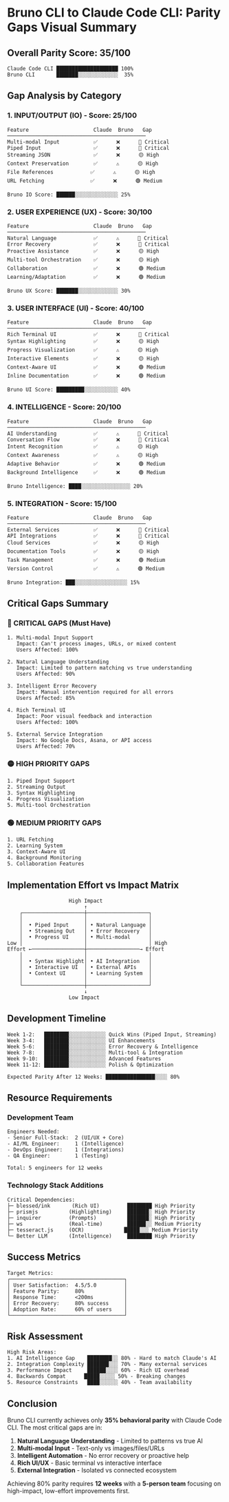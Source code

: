 # Bruno CLI to Claude Code CLI: Parity Gaps Visual Summary

## Overall Parity Score: 35/100

```
Claude Code CLI ████████████████████ 100%
Bruno CLI       ███████░░░░░░░░░░░░░  35%
```

## Gap Analysis by Category

### 1. INPUT/OUTPUT (IO) - Score: 25/100
```
Feature                     Claude  Bruno   Gap
─────────────────────────────────────────────
Multi-modal Input           ✅      ❌      🔴 Critical
Piped Input                 ✅      ❌      🔴 Critical  
Streaming JSON              ✅      ❌      🟡 High
Context Preservation        ✅      ⚠️      🟡 High
File References            ✅      ⚠️      🟡 High
URL Fetching               ✅      ❌      🟢 Medium

Bruno IO Score: ██████░░░░░░░░░░░░░░ 25%
```

### 2. USER EXPERIENCE (UX) - Score: 30/100
```
Feature                     Claude  Bruno   Gap
─────────────────────────────────────────────
Natural Language            ✅      ⚠️      🔴 Critical
Error Recovery              ✅      ❌      🔴 Critical
Proactive Assistance        ✅      ❌      🟡 High
Multi-tool Orchestration    ✅      ❌      🟡 High
Collaboration               ✅      ❌      🟢 Medium
Learning/Adaptation         ✅      ❌      🟢 Medium

Bruno UX Score: ███████░░░░░░░░░░░░░ 30%
```

### 3. USER INTERFACE (UI) - Score: 40/100
```
Feature                     Claude  Bruno   Gap
─────────────────────────────────────────────
Rich Terminal UI            ✅      ❌      🔴 Critical
Syntax Highlighting         ✅      ❌      🟡 High
Progress Visualization      ✅      ⚠️      🟡 High
Interactive Elements        ✅      ❌      🟡 High
Context-Aware UI            ✅      ❌      🟢 Medium
Inline Documentation        ✅      ❌      🟢 Medium

Bruno UI Score: █████████░░░░░░░░░░░ 40%
```

### 4. INTELLIGENCE - Score: 20/100
```
Feature                     Claude  Bruno   Gap
─────────────────────────────────────────────
AI Understanding            ✅      ⚠️      🔴 Critical
Conversation Flow           ✅      ❌      🔴 Critical
Intent Recognition          ✅      ⚠️      🟡 High
Context Awareness           ✅      ⚠️      🟡 High
Adaptive Behavior           ✅      ❌      🟢 Medium
Background Intelligence     ✅      ❌      🟢 Medium

Bruno Intelligence: ████░░░░░░░░░░░░░░░░ 20%
```

### 5. INTEGRATION - Score: 15/100
```
Feature                     Claude  Bruno   Gap
─────────────────────────────────────────────
External Services           ✅      ❌      🔴 Critical
API Integrations            ✅      ❌      🔴 Critical
Cloud Services              ✅      ❌      🟡 High
Documentation Tools         ✅      ❌      🟡 High
Task Management             ✅      ❌      🟢 Medium
Version Control             ✅      ⚠️      🟢 Medium

Bruno Integration: ███░░░░░░░░░░░░░░░░░ 15%
```

## Critical Gaps Summary

### 🔴 CRITICAL GAPS (Must Have)
```
1. Multi-modal Input Support
   Impact: Can't process images, URLs, or mixed content
   Users Affected: 100%
   
2. Natural Language Understanding  
   Impact: Limited to pattern matching vs true understanding
   Users Affected: 90%
   
3. Intelligent Error Recovery
   Impact: Manual intervention required for all errors
   Users Affected: 85%
   
4. Rich Terminal UI
   Impact: Poor visual feedback and interaction
   Users Affected: 100%
   
5. External Service Integration
   Impact: No Google Docs, Asana, or API access
   Users Affected: 70%
```

### 🟡 HIGH PRIORITY GAPS
```
1. Piped Input Support
2. Streaming Output
3. Syntax Highlighting
4. Progress Visualization
5. Multi-tool Orchestration
```

### 🟢 MEDIUM PRIORITY GAPS
```
1. URL Fetching
2. Learning System
3. Context-Aware UI
4. Background Monitoring
5. Collaboration Features
```

## Implementation Effort vs Impact Matrix

```
                    High Impact
                         ↑
    ┌────────────────────┼────────────────────┐
    │                    │                    │
    │  • Piped Input     │ • Natural Language │
    │  • Streaming Out   │ • Error Recovery   │
    │  • Progress UI     │ • Multi-modal      │
Low │                    │                    │ High
Effort ←─────────────────┼─────────────────→ Effort
    │                    │                    │
    │  • Syntax Highlight│ • AI Integration   │
    │  • Interactive UI  │ • External APIs    │
    │  • Context UI      │ • Learning System  │
    │                    │                    │
    └────────────────────┼────────────────────┘
                         ↓
                    Low Impact
```

## Development Timeline

```
Week 1-2:   ████████░░░░░░░░░░░░ Quick Wins (Piped Input, Streaming)
Week 3-4:   ████████░░░░░░░░░░░░ UI Enhancements
Week 5-6:   ████████░░░░░░░░░░░░ Error Recovery & Intelligence  
Week 7-8:   ████████░░░░░░░░░░░░ Multi-tool & Integration
Week 9-10:  ████████░░░░░░░░░░░░ Advanced Features
Week 11-12: ████████░░░░░░░░░░░░ Polish & Optimization

Expected Parity After 12 Weeks: ████████████████░░░░ 80%
```

## Resource Requirements

### Development Team
```
Engineers Needed:
- Senior Full-Stack:  2 (UI/UX + Core)
- AI/ML Engineer:     1 (Intelligence)
- DevOps Engineer:    1 (Integrations)
- QA Engineer:        1 (Testing)

Total: 5 engineers for 12 weeks
```

### Technology Stack Additions
```
Critical Dependencies:
├─ blessed/ink       (Rich UI)         ████████ High Priority
├─ prismjs          (Highlighting)     ███████░ High Priority
├─ inquirer         (Prompts)          ███████░ High Priority
├─ ws               (Real-time)        ██████░░ Medium Priority
├─ tesseract.js     (OCR)             █████░░░ Medium Priority
└─ Better LLM       (Intelligence)     ████████ High Priority
```

## Success Metrics

```
Target Metrics:
┌─────────────────────────────────────┐
│ User Satisfaction:  4.5/5.0         │
│ Feature Parity:     80%             │
│ Response Time:      <200ms          │
│ Error Recovery:     80% success     │
│ Adoption Rate:      60% of users    │
└─────────────────────────────────────┘
```

## Risk Assessment

```
High Risk Areas:
1. AI Intelligence Gap    ████████░░ 80% - Hard to match Claude's AI
2. Integration Complexity ███████░░░ 70% - Many external services
3. Performance Impact     ██████░░░░ 60% - Rich UI overhead
4. Backwards Compat      █████░░░░░ 50% - Breaking changes
5. Resource Constraints   ████░░░░░░ 40% - Team availability
```

## Conclusion

Bruno CLI currently achieves only **35% behavioral parity** with Claude Code CLI. The most critical gaps are in:

1. **Natural Language Understanding** - Limited to patterns vs true AI
2. **Multi-modal Input** - Text-only vs images/files/URLs
3. **Intelligent Automation** - No error recovery or proactive help
4. **Rich UI/UX** - Basic terminal vs interactive interface
5. **External Integration** - Isolated vs connected ecosystem

Achieving 80% parity requires **12 weeks** with a **5-person team** focusing on high-impact, low-effort improvements first.